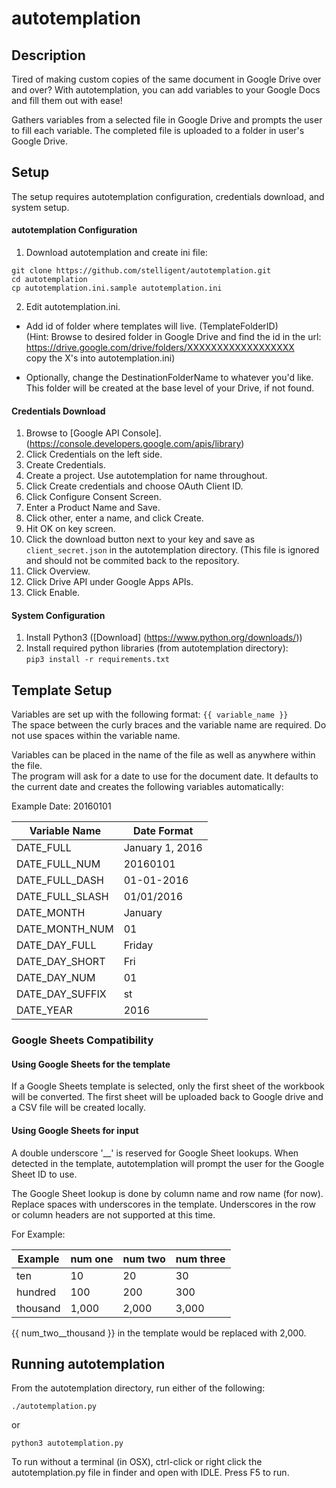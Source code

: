 # autotemplation
## Description
Tired of making custom copies of the same document in Google Drive over and over? With autotemplation, you can add variables to your Google Docs and fill them out with ease!

Gathers variables from a selected file in Google Drive and prompts the user to fill each variable. The completed file is uploaded to a folder in user's Google Drive.
## Setup
The setup requires autotemplation configuration, credentials download, and system setup.
#### autotemplation Configuration
1. Download autotemplation and create ini file:   

  ```
  git clone https://github.com/stelligent/autotemplation.git
  cd autotemplation
  cp autotemplation.ini.sample autotemplation.ini
  ```

2. Edit autotemplation.ini.

  * Add id of folder where templates will live. (TemplateFolderID)   
  (Hint: Browse to desired folder in Google Drive and find the id in the url:  
  https://drive.google.com/drive/folders/XXXXXXXXXXXXXXXXXX  
  copy the X's into autotemplation.ini)
  
  * Optionally, change the DestinationFolderName to whatever you'd like.  
  This folder will be created at the base level of your Drive, if not found.

#### Credentials Download
1. Browse to [Google API Console]. (https://console.developers.google.com/apis/library)
2. Click Credentials on the left side.
3. Create Credentials.
4. Create a project. Use autotemplation for name throughout. 
5. Click Create credentials and choose OAuth Client ID.
6. Click Configure Consent Screen.
7. Enter a Product Name and Save.
8. Click other, enter a name, and click Create.
9. Hit OK on key screen.
10. Click the download button next to your key and save as `client_secret.json` in the autotemplation directory. (This file is ignored and should not be commited back to the repository.
11. Click Overview.
12. Click Drive API under Google Apps APIs.
13. Click Enable. 

#### System Configuration
1. Install Python3 ([Download] (https://www.python.org/downloads/))
2. Install required python libraries (from autotemplation directory):   
`pip3 install -r requirements.txt`

## Template Setup
Variables are set up with the following format: `{{ variable_name }} `   
The space between the curly braces and the variable name are required. Do not use spaces within the variable name.

Variables can be placed in the name of the file as well as anywhere within the file.  
The program will ask for a date to use for the document date. It defaults to the current date and creates the following variables automatically:   

Example Date: 20160101

| Variable Name | Date Format |
| --- | --- |
| DATE_FULL | January 1, 2016 |
| DATE_FULL_NUM | 20160101 |
| DATE_FULL_DASH | 01-01-2016 |
| DATE_FULL_SLASH | 01/01/2016 |
| DATE_MONTH | January |
| DATE_MONTH_NUM | 01 |
| DATE_DAY_FULL | Friday |
| DATE_DAY_SHORT | Fri |
| DATE_DAY_NUM | 01 |
| DATE_DAY_SUFFIX | st |
| DATE_YEAR | 2016 |

### Google Sheets Compatibility

#### Using Google Sheets for the template
If a Google Sheets template is selected, only the first sheet of the workbook will be converted. The first sheet will be uploaded back to Google drive and a CSV file will be created locally.

#### Using Google Sheets for input
A double underscore '__' is reserved for Google Sheet lookups. 
When detected in the template, autotemplation will prompt the user for the Google Sheet ID to use.

The Google Sheet lookup is done by column name and row name (for now). Replace spaces with underscores in the template.
Underscores in the row or column headers are not supported at this time.

For Example:

| Example | num one | num two | num three |
| --- | --- | --- | --- |
| ten | 10 | 20 | 30|
| hundred | 100 | 200 | 300|
| thousand | 1,000 | 2,000 | 3,000|

{{ num_two__thousand }} in the template would be replaced with 2,000.

## Running autotemplation
From the autotemplation directory, run either of the following:

`./autotemplation.py`

or

`python3 autotemplation.py`

To run without a terminal (in OSX), ctrl-click or right click the autotemplation.py file in finder and open with IDLE. Press F5 to run.
